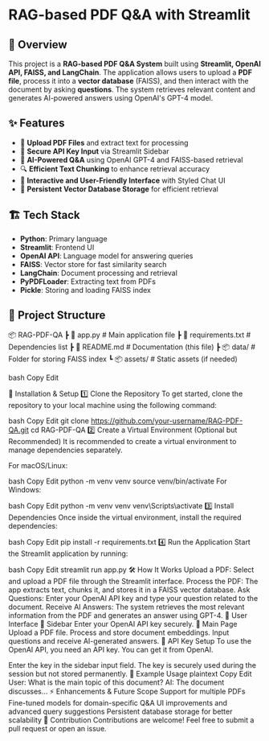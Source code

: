 # RAG-based PDF Q&A with Streamlit

## 📌 Overview

This project is a **RAG-based PDF Q&A System** built using **Streamlit, OpenAI API, FAISS, and LangChain**. The application allows users to upload a **PDF file**, process it into a **vector database** (FAISS), and then interact with the document by asking **questions**. The system retrieves relevant content and generates AI-powered answers using OpenAI's GPT-4 model.

## ✨ Features

- 📂 **Upload PDF Files** and extract text for processing
- 🔑 **Secure API Key Input** via Streamlit Sidebar
- 🧠 **AI-Powered Q&A** using OpenAI GPT-4 and FAISS-based retrieval
- 🔍 **Efficient Text Chunking** to enhance retrieval accuracy
- 🚀 **Interactive and User-Friendly Interface** with Styled Chat UI
- 💾 **Persistent Vector Database Storage** for efficient retrieval

## 🏗️ Tech Stack

- **Python**: Primary language
- **Streamlit**: Frontend UI
- **OpenAI API**: Language model for answering queries
- **FAISS**: Vector store for fast similarity search
- **LangChain**: Document processing and retrieval
- **PyPDFLoader**: Extracting text from PDFs
- **Pickle**: Storing and loading FAISS index

## 📂 Project Structure

📦 RAG-PDF-QA ┣ 📜 app.py # Main application file ┣ 📜 requirements.txt # Dependencies list ┣ 📜 README.md # Documentation (this file) ┣ 📦 data/ # Folder for storing FAISS index ┗ 📦 assets/ # Static assets (if needed)

bash
Copy
Edit

🚀 Installation & Setup
1️⃣ Clone the Repository
To get started, clone the repository to your local machine using the following command:

bash
Copy
Edit
git clone https://github.com/your-username/RAG-PDF-QA.git
cd RAG-PDF-QA
2️⃣ Create a Virtual Environment (Optional but Recommended)
It is recommended to create a virtual environment to manage dependencies separately.

For macOS/Linux:

bash
Copy
Edit
python -m venv venv
source venv/bin/activate
For Windows:

bash
Copy
Edit
python -m venv venv
venv\Scripts\activate
3️⃣ Install Dependencies
Once inside the virtual environment, install the required dependencies:

bash
Copy
Edit
pip install -r requirements.txt
4️⃣ Run the Application
Start the Streamlit application by running:

bash
Copy
Edit
streamlit run app.py
🛠️ How It Works
Upload a PDF: Select and upload a PDF file through the Streamlit interface.
Process the PDF: The app extracts text, chunks it, and stores it in a FAISS vector database.
Ask Questions: Enter your OpenAI API key and type your question related to the document.
Receive AI Answers: The system retrieves the most relevant information from the PDF and generates an answer using GPT-4.
🎨 User Interface
🔹 Sidebar
Enter your OpenAI API key securely.
🔹 Main Page
Upload a PDF file.
Process and store document embeddings.
Input questions and receive AI-generated answers.
🔑 API Key Setup
To use the OpenAI API, you need an API key. You can get it from OpenAI.

Enter the key in the sidebar input field.
The key is securely used during the session but not stored permanently.
📝 Example Usage
plaintext
Copy
Edit
User: What is the main topic of this document?
AI: The document discusses...
⚡ Enhancements & Future Scope
 Support for multiple PDFs
 Fine-tuned models for domain-specific Q&A
 UI improvements and advanced query suggestions
 Persistent database storage for better scalability
🤝 Contribution
Contributions are welcome! Feel free to submit a pull request or open an issue.
